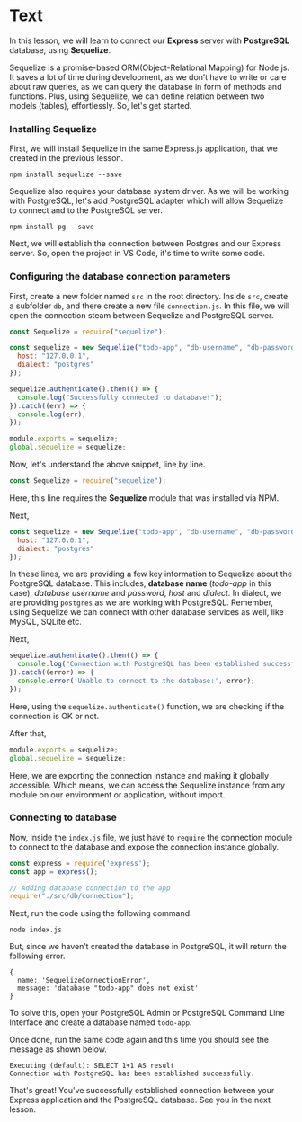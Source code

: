 # Text
In this lesson, we will learn to connect our **Express** server with **PostgreSQL** database, using **Sequelize**.

Sequelize is a promise-based ORM(Object-Relational Mapping) for Node.js. It saves a lot of time during development, as we don’t have to write or care about raw queries, as we can query the database in form of methods and functions. Plus, using Sequelize, we can define relation between two models (tables), effortlessly. 
So, let's get started.

### Installing Sequelize
First, we will install Sequelize in the same Express.js application, that we created in the previous lesson.
````
npm install sequelize --save
````

Sequelize also requires your database system driver. As we will be working with PostgreSQL, let's add PostgreSQL adapter which will allow Sequelize to connect and to the PostgreSQL server.
````
npm install pg --save
````
Next, we will establish the connection between Postgres and our Express server. So, open the project in VS Code, it's time to write some code.

### Configuring the database connection parameters
First, create a new folder named `src` in the root directory. Inside `src`, create a subfolder `db`, and there create a new file `connection.js`.
In  this file, we will open the connection steam between Sequelize and PostgreSQL server.
```js
const Sequelize = require("sequelize");

const sequelize = new Sequelize("todo-app", "db-username", "db-password", {
  host: "127.0.0.1",
  dialect: "postgres"
});

sequelize.authenticate().then(() => {
  console.log("Successfully connected to database!");
}).catch((err) => {
  console.log(err);
});

module.exports = sequelize;
global.sequelize = sequelize;
```
Now, let's understand the above snippet, line by line.
```js
const Sequelize = require("sequelize");
```
Here, this line requires the **Sequelize** module that was installed via NPM.

Next,
```js
const sequelize = new Sequelize("todo-app", "db-username", "db-password", {
  host: "127.0.0.1",
  dialect: "postgres"
});
```
In these lines, we are providing a few key information to Sequelize about the PostgreSQL database. This includes, **database name** (*todo-app* in this case), *database username* and *password*, *host* and *dialect*. In dialect, we are providing `postgres` as we are working with PostgreSQL. Remember, using Sequelize we can connect with other database services as well, like MySQL, SQLite etc.

Next,
```js
sequelize.authenticate().then(() => {
  console.log("Connection with PostgreSQL has been established successfully.");
}).catch((error) => {
  console.error('Unable to connect to the database:', error);
});
```
Here, using the `sequelize.authenticate()` function, we are checking if the connection is OK or not.

After that,
```js
module.exports = sequelize;
global.sequelize = sequelize;
```
Here, we are exporting the connection instance and making it globally accessible. Which means, we can access the Sequelize instance from any module on our environment or application, without import.

### Connecting to database
Now, inside the `index.js` file, we just have to `require` the connection module to connect to the database and expose the connection instance globally.
```js
const express = require('express');
const app = express();

// Adding database connection to the app
require("./src/db/connection");
```

Next, run the code using the following command.
````
node index.js
````
But, since we haven’t created the database in PostgreSQL, it will return the following error.
````
{
  name: 'SequelizeConnectionError',
  message: 'database "todo-app" does not exist'
}
````
To solve this, open your PostgreSQL Admin or PostgreSQL Command Line Interface and create a database named `todo-app`.

Once done, run the same code again and this time you should see the message as shown below.
````
Executing (default): SELECT 1+1 AS result
Connection with PostgreSQL has been established successfully.
````

That's great! You've successfully established connection between your Express application and the PostgreSQL database. See you in the next lesson.


